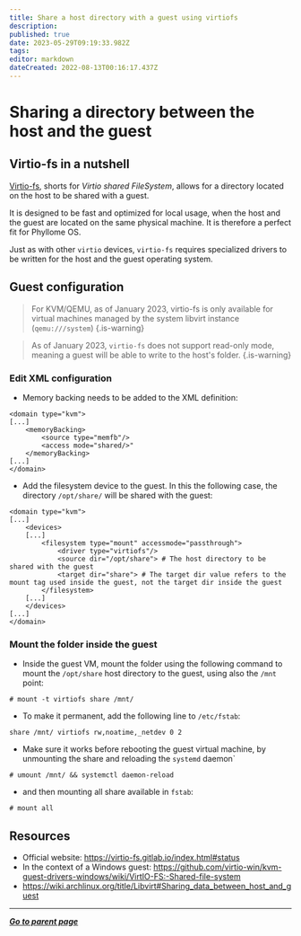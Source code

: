 ```yaml
---
title: Share a host directory with a guest using virtiofs
description: 
published: true
date: 2023-05-29T09:19:33.982Z
tags: 
editor: markdown
dateCreated: 2022-08-13T00:16:17.437Z
---
```


# Sharing a directory between the host and the guest 

## Virtio-fs in a nutshell

[Virtio-fs](https://virtio-fs.gitlab.io/), shorts for *Virtio shared FileSystem*, allows for a directory located on the host to be shared with a guest. 

It is designed to be fast and optimized for local usage, when the host and the guest are located on the same physical machine. It is therefore a perfect fit for Phyllome OS. 

Just as with other `virtio` devices, `virtio-fs` requires specialized drivers to be written for the host and the guest operating system.

## Guest configuration

> For KVM/QEMU, as of January 2023, virtio-fs is only available for virtual machines managed by the system libvirt instance (`qemu:///system`)
{.is-warning}

> As of January 2023, `virtio-fs` does not support read-only mode, meaning a guest will be able to write to the host's folder.
{.is-warning}

### Edit XML configuration

* Memory backing needs to be added to the XML definition:

```
<domain type="kvm">
[...]
    <memoryBacking>
        <source type="memfb"/>
        <access mode="shared/>"
    </memoryBacking>
[...]
</domain>
```

* Add the filesystem device to the guest. In this the following case, the directory `/opt/share/` will be shared with the guest:

```    
<domain type="kvm">
[...]
    <devices>
    [...]
        <filesystem type="mount" accessmode="passthrough">
            <driver type="virtiofs"/>
            <source dir="/opt/share"> # The host directory to be shared with the guest
            <target dir="share"> # The target dir value refers to the mount tag used inside the guest, not the target dir inside the guest
        </filesystem>
    [...]
    </devices>
[...]
</domain>    
```

### Mount the folder inside the guest

* Inside the guest VM, mount the folder using the following command to mount the `/opt/share` host directory to the guest, using also the `/mnt` point: 

```
# mount -t virtiofs share /mnt/
```

* To make it permanent, add the following line to `/etc/fstab`:

```
share /mnt/ virtiofs rw,noatime,_netdev 0 2
```

* Make sure it works before rebooting the guest virtual machine, by unmounting the share and reloading the `systemd` daemon`

```
# umount /mnt/ && systemctl daemon-reload
```

* and then mounting all share available in `fstab`:

```
# mount all
```

## Resources

* Official website: https://virtio-fs.gitlab.io/index.html#status
* In the context of a Windows guest: https://github.com/virtio-win/kvm-guest-drivers-windows/wiki/VirtIO-FS:-Shared-file-system
* https://wiki.archlinux.org/title/Libvirt#Sharing_data_between_host_and_guest

---

*[**Go to parent page**](https://wiki.phyllo.me/)*